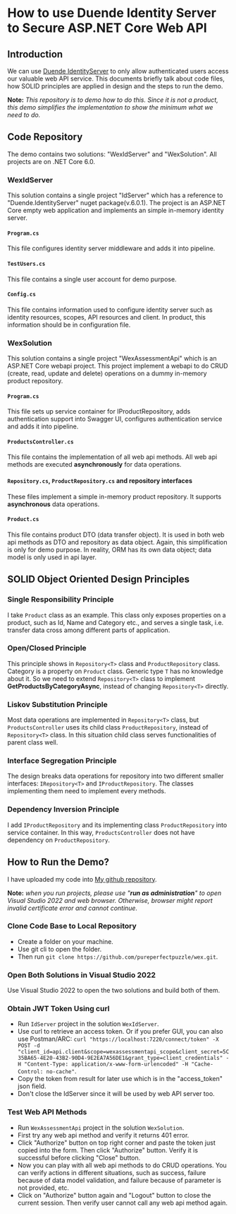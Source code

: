 # How to use Duende Identity Server to Secure ASP.NET Core Web API

## Introduction
We can use [Duende IdentityServer](https://duendesoftware.com/products/identityserver) to only allow authenticated users access our valuable web API service. This documents briefly talk about code files, how SOLID principles are applied in design and the steps to run the demo.

 **Note:** _This repository is to demo how to do this. Since it is not a product, this demo simplifies the implementation to show the minimum what we need to do._

## Code Repository
The demo contains two solutions: "WexIdServer" and "WexSolution". All projects are on .NET Core 6.0.

### WexIdServer
This solution contains a single project "IdServer" which has a reference to "Duende.IdentityServer" nuget package(v.6.0.1). The project is an ASP.NET Core empty web application and implements an simple in-memory identity server.

#### ```Program.cs```
This file configures identity server middleware and adds it into pipeline.

#### ```TestUsers.cs```
This file contains a single user account for demo purpose.

#### ```Config.cs```
This file contains information used to configure identity server such as identity resources, scopes, API resources and client. In product, this information should be in configuration file.

### WexSolution
This solution contains a single project "WexAssessmentApi" which is an ASP.NET Core webapi project. This project implement a webapi to do CRUD (create, read, update and delete) operations on a dummy in-memory product repository.

#### ```Program.cs```
This file sets up service container for IProductRepository, adds authentication support into Swagger UI, configures authentication service and adds it into pipeline.

#### ```ProductsController.cs```
This file contains the implementation of all web api methods. All web api methods are executed **asynchronously** for data operations.

#### ```Repository.cs```, ```ProductRepository.cs``` and repository interfaces
These files implement a simple in-memory product repository. It supports **asynchronous** data operations.

#### ```Product.cs```
This file contains product DTO (data transfer object). It is used in both web api methods as DTO and repository as data object. Again, this simplification is only for demo purpose. In reality, ORM has its own data object; data model is only used in api layer.

## SOLID Object Oriented Design Principles

### Single Responsibility Principle
I take ```Product``` class as an example. This class only exposes properties on a product, such as Id, Name and Category etc., and serves a single task, i.e. transfer data cross among different parts of application.

### Open/Closed Principle
This principle shows in ```Repository<T>``` class and ```ProductRepository``` class. Category is a property on ```Product``` class. Generic type ```T``` has no knowledge about it. So we need to extend ```Repository<T>``` class to implement **GetProductsByCategoryAsync**, instead of changing ```Repository<T>``` directly.

### Liskov Substitution Principle
Most data operations are implemented in ```Repository<T>``` class, but ```ProductsController``` uses its child class ```ProductRepository```, instead of ```Repository<T>``` class. In this situation child class serves functionalities of parent class well.

### Interface Segregation Principle
The design breaks data operations for repository into two different smaller interfaces: ```IRepository<T>``` and ```IProductRepository```. The classes implementing them need to implement every methods.

### Dependency Inversion Principle
I add ```IProductRepository``` and its implementing class ```ProductRepository``` into service container. In this way, ```ProductsController``` does not have dependency on ```ProductRepository```.

## How to Run the Demo?

I have uploaded my code into [My github repository](https://github.com/pureperfectpuzzle/wex).

**Note:** _when you run projects, please use "**run as administration**" to open Visual Studio 2022 and web browser. Otherwise, browser might report invalid certificate error and cannot continue._

### Clone Code Base to Local Repository
- Create a folder on your machine.
- Use git cli to open the folder. 
- Then run ```git clone https://github.com/pureperfectpuzzle/wex.git```.

### Open Both Solutions in Visual Studio 2022
Use Visual Studio 2022 to open the two solutions and build both of them.

### Obtain JWT Token Using curl
- Run ```IdServer``` project in the solution ```WexIdServer```.
- Use curl to retrieve an access token. Or if you prefer GUI, you can also use Postman/ARC: ```curl "https://localhost:7220/connect/token" -X POST -d "client_id=api.client&scope=wexassessmentapi_scope&client_secret=5C35BA65-4E20-43B2-90D4-9E2EA7A56DE1&grant_type=client_credentials" -H "Content-Type: application/x-www-form-urlencoded" -H "Cache-Control: no-cache"```.
- Copy the token from result for later use which is in the "access_token" json field.
- Don't close the IdServer since it will be used by web API server too.

### Test Web API Methods
- Run ```WexAssessmentApi``` project in the solution ```WexSolution```.
- First try any web api method and verify it returns 401 error.
- Click "Authorize" button on top right corner and paste the token just copied into the form. Then click "Authorize" button. Verify it is successful before clicking "Close" button.
- Now you can play with all web api methods to do CRUD operations. You can verify actions in different situations, such as success, failure because of data model validation, and failure because of parameter is not provided, etc.
- Click on "Authorize" button again and "Logout" button to close the current session. Then verify user cannot call any web api method again.